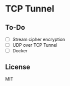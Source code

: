 # TCP Tunnel

## To-Do
- [ ] Stream cipher encryption
- [ ] UDP over TCP Tunnel
- [ ] Docker

## License
MIT
